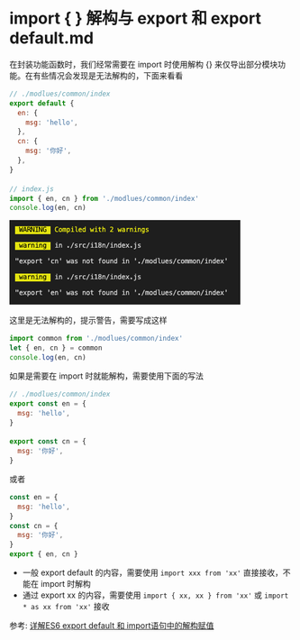 # import { } 解构与 export 和 export default.md

在封装功能函数时，我们经常需要在 import 时使用解构 {} 来仅导出部分模块功能。在有些情况会发现是无法解构的，下面来看看
```js
// ./modlues/common/index
export default {
  en: {
    msg: 'hello',
  },
  cn: {
    msg: '你好',
  },
}

// index.js
import { en, cn } from './modlues/common/index'
console.log(en, cn)
```

![export-warn.png](../../../images/blog/js/export-warn.png)

这里是无法解构的，提示警告，需要写成这样
```js
import common from './modlues/common/index'
let { en, cn } = common
console.log(en, cn)
```
如果是需要在 import 时就能解构，需要使用下面的写法
```js
// ./modlues/common/index
export const en = {
  msg: 'hello',
}

export const cn = {
  msg: '你好',
}
```
或者
```js
const en = {
  msg: 'hello',
}
const cn = {
  msg: '你好',
}
export { en, cn }
```

- 一般 export default 的内容，需要使用 `import xxx from 'xx'` 直接接收，不能在 import 时解构
- 通过 export xx 的内容，需要使用 `import { xx, xx } from 'xx'` 或 `import * as xx from 'xx'` 接收

参考: [详解ES6 export default 和 import语句中的解构赋值](https://www.jb51.net/article/162079.htm)